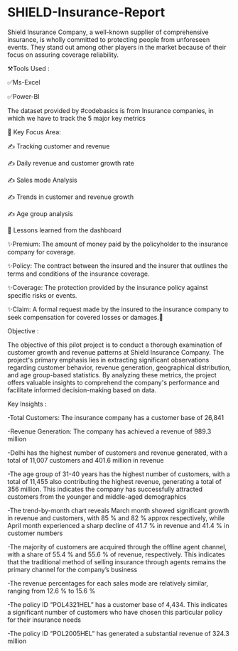 # SHIELD-Insurance-Report
Shield Insurance Company, a well-known supplier of comprehensive insurance, is wholly committed to protecting people from unforeseen events. They stand out among other players in the market because of their focus on assuring coverage reliability.

⚒️Tools Used :

✅Ms-Excel

✅Power-BI


The dataset provided by #codebasics is from Insurance companies, in which we have to track the 5 major key metrics

🎯 Key Focus Area:

✍ Tracking customer and revenue

✍ Daily revenue and customer growth rate

✍ Sales mode Analysis

✍ Trends in customer and revenue growth

✍ Age group analysis



🌟 Lessons learned from the dashboard

✨Premium: The amount of money paid by the policyholder to the insurance company for coverage.

✨Policy: The contract between the insured and the insurer that outlines the terms and conditions of the insurance coverage.

✨Coverage: The protection provided by the insurance policy against specific risks or events.

✨Claim: A formal request made by the insured to the insurance company to seek compensation for covered losses or damages.🌟


Objective :

The objective of this pilot project is to conduct a thorough examination of customer growth and revenue patterns at Shield Insurance Company. The project's primary emphasis lies in extracting significant observations regarding customer behavior, revenue generation, geographical distribution, and age group-based statistics. By analyzing these metrics, the project offers valuable insights to comprehend the company's performance and facilitate informed decision-making based on data.

Key Insights :

-Total Customers: The insurance company has a customer base of 26,841

-Revenue Generation: The company has achieved a revenue of 989.3 million

-Delhi has the highest number of customers and revenue generated, with a total of 11,007 customers and 401.6 million in revenue

-The age group of 31-40 years has the highest number of customers, with a total of 11,455 also contributing the highest revenue, generating a total of 356 million. This indicates the company has successfully attracted customers from the younger and middle-aged demographics

-The trend-by-month chart reveals March month showed significant growth in revenue and customers, with 85 % and 82 % approx respectively, while April month experienced a sharp decline of 41.7 % in revenue and 41.4 % in customer numbers

-The majority of customers are acquired through the offline agent channel, with a share of 55.4 % and 55.6 % of revenue, respectively. This indicates that the traditional method of selling insurance through agents remains the primary channel for the company’s business

-The revenue percentages for each sales mode are relatively similar, ranging from 12.6 % to 15.6 %

-The policy ID “POL4321HEL” has a customer base of 4,434. This indicates a significant number of customers who have chosen this particular policy for their insurance needs

-The policy ID “POL2005HEL” has generated a substantial revenue of 324.3 million
